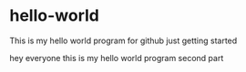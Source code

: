 # hello-world
This is my hello world program for github just getting started

hey everyone this is my hello world program second part
